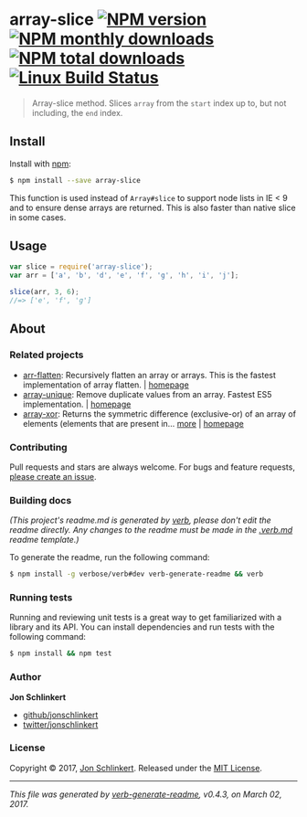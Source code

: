 # array-slice [![NPM version](https://img.shields.io/npm/v/array-slice.svg?style=flat)](https://www.npmjs.com/package/array-slice) [![NPM monthly downloads](https://img.shields.io/npm/dm/array-slice.svg?style=flat)](https://npmjs.org/package/array-slice)  [![NPM total downloads](https://img.shields.io/npm/dt/array-slice.svg?style=flat)](https://npmjs.org/package/array-slice) [![Linux Build Status](https://img.shields.io/travis/jonschlinkert/array-slice.svg?style=flat&label=Travis)](https://travis-ci.org/jonschlinkert/array-slice)

> Array-slice method. Slices `array` from the `start` index up to, but not including, the `end` index.

## Install

Install with [npm](https://www.npmjs.com/):

```sh
$ npm install --save array-slice
```

This function is used instead of `Array#slice` to support node lists in IE < 9 and to ensure dense arrays are returned. This is also faster than native slice in some cases.

## Usage

```js
var slice = require('array-slice');
var arr = ['a', 'b', 'd', 'e', 'f', 'g', 'h', 'i', 'j'];

slice(arr, 3, 6);
//=> ['e', 'f', 'g']
```

## About

### Related projects

* [arr-flatten](https://www.npmjs.com/package/arr-flatten): Recursively flatten an array or arrays. This is the fastest implementation of array flatten. | [homepage](https://github.com/jonschlinkert/arr-flatten "Recursively flatten an array or arrays. This is the fastest implementation of array flatten.")
* [array-unique](https://www.npmjs.com/package/array-unique): Remove duplicate values from an array. Fastest ES5 implementation. | [homepage](https://github.com/jonschlinkert/array-unique "Remove duplicate values from an array. Fastest ES5 implementation.")
* [array-xor](https://www.npmjs.com/package/array-xor): Returns the symmetric difference (exclusive-or) of an array of elements (elements that are present in… [more](https://github.com/jonschlinkert/array-xor) | [homepage](https://github.com/jonschlinkert/array-xor "Returns the symmetric difference (exclusive-or) of an array of elements (elements that are present in all given arrays and not in their intersections).")

### Contributing

Pull requests and stars are always welcome. For bugs and feature requests, [please create an issue](../../issues/new).

### Building docs

_(This project's readme.md is generated by [verb](https://github.com/verbose/verb-generate-readme), please don't edit the readme directly. Any changes to the readme must be made in the [.verb.md](.verb.md) readme template.)_

To generate the readme, run the following command:

```sh
$ npm install -g verbose/verb#dev verb-generate-readme && verb
```

### Running tests

Running and reviewing unit tests is a great way to get familiarized with a library and its API. You can install dependencies and run tests with the following command:

```sh
$ npm install && npm test
```

### Author

**Jon Schlinkert**

* [github/jonschlinkert](https://github.com/jonschlinkert)
* [twitter/jonschlinkert](https://twitter.com/jonschlinkert)

### License

Copyright © 2017, [Jon Schlinkert](https://github.com/jonschlinkert).
Released under the [MIT License](LICENSE).

***

_This file was generated by [verb-generate-readme](https://github.com/verbose/verb-generate-readme), v0.4.3, on March 02, 2017._